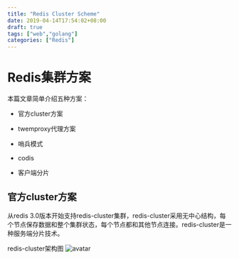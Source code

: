 ```yaml
---
title: "Redis Cluster Scheme"
date: 2019-04-14T17:54:02+08:00
draft: true
tags: ["web","golang"]
categories: ["Redis"]
---
```


# Redis集群方案
本篇文章简单介绍五种方案：

* 官方cluster方案

* twemproxy代理方案

* 哨兵模式

* codis

* 客户端分片

## 官方cluster方案

从redis 3.0版本开始支持redis-cluster集群，redis-cluster采用无中心结构，每个节点保存数据和整个集群状态，每个节点都和其他节点连接。redis-cluster是一种服务端分片技术。

redis-cluster架构图
![avatar](http://ppy43bfrr.bkt.clouddn.com/79e1497f92982c6e78d60dec6269e13f.jpeg)
